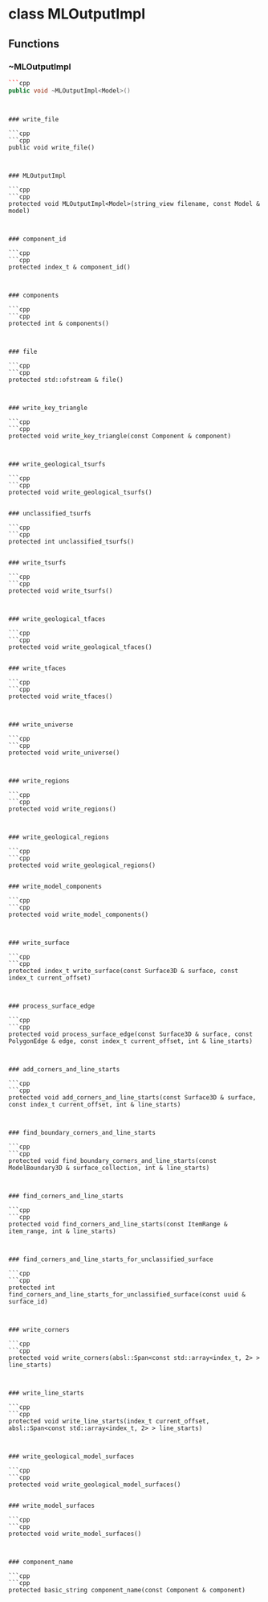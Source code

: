 # class MLOutputImpl


## Functions

### ~MLOutputImpl

```cpp
```cpp
public void ~MLOutputImpl<Model>()
```
```


### write_file

```cpp
```cpp
public void write_file()
```
```


### MLOutputImpl

```cpp
```cpp
protected void MLOutputImpl<Model>(string_view filename, const Model & model)
```
```


### component_id

```cpp
```cpp
protected index_t & component_id()
```
```


### components

```cpp
```cpp
protected int & components()
```
```


### file

```cpp
```cpp
protected std::ofstream & file()
```
```


### write_key_triangle

```cpp
```cpp
protected void write_key_triangle(const Component & component)
```
```


### write_geological_tsurfs

```cpp
```cpp
protected void write_geological_tsurfs()
```
```

### unclassified_tsurfs

```cpp
```cpp
protected int unclassified_tsurfs()
```
```

### write_tsurfs

```cpp
```cpp
protected void write_tsurfs()
```
```


### write_geological_tfaces

```cpp
```cpp
protected void write_geological_tfaces()
```
```

### write_tfaces

```cpp
```cpp
protected void write_tfaces()
```
```


### write_universe

```cpp
```cpp
protected void write_universe()
```
```


### write_regions

```cpp
```cpp
protected void write_regions()
```
```


### write_geological_regions

```cpp
```cpp
protected void write_geological_regions()
```
```

### write_model_components

```cpp
```cpp
protected void write_model_components()
```
```


### write_surface

```cpp
```cpp
protected index_t write_surface(const Surface3D & surface, const index_t current_offset)
```
```


### process_surface_edge

```cpp
```cpp
protected void process_surface_edge(const Surface3D & surface, const PolygonEdge & edge, const index_t current_offset, int & line_starts)
```
```


### add_corners_and_line_starts

```cpp
```cpp
protected void add_corners_and_line_starts(const Surface3D & surface, const index_t current_offset, int & line_starts)
```
```


### find_boundary_corners_and_line_starts

```cpp
```cpp
protected void find_boundary_corners_and_line_starts(const ModelBoundary3D & surface_collection, int & line_starts)
```
```


### find_corners_and_line_starts

```cpp
```cpp
protected void find_corners_and_line_starts(const ItemRange & item_range, int & line_starts)
```
```


### find_corners_and_line_starts_for_unclassified_surface

```cpp
```cpp
protected int find_corners_and_line_starts_for_unclassified_surface(const uuid & surface_id)
```
```


### write_corners

```cpp
```cpp
protected void write_corners(absl::Span<const std::array<index_t, 2> > line_starts)
```
```


### write_line_starts

```cpp
```cpp
protected void write_line_starts(index_t current_offset, absl::Span<const std::array<index_t, 2> > line_starts)
```
```


### write_geological_model_surfaces

```cpp
```cpp
protected void write_geological_model_surfaces()
```
```

### write_model_surfaces

```cpp
```cpp
protected void write_model_surfaces()
```
```


### component_name

```cpp
```cpp
protected basic_string component_name(const Component & component)
```
```




